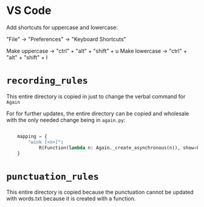 # VS Code

Add shortcuts for uppercase and lowercase:

"File" -> "Preferences" -> "Keyboard Shortcuts"

Make uppercase -> "ctrl" + "alt" + "shift" + u
Make lowercase -> "ctrl" + "alt" + "shift" + l

# `recording_rules`

This entire directory is copied in just to change the verbal command for `Again`

For for further updates, the entire directory can be copied and wholesale with the only needed change being in `again.py`:

```python

    mapping = {
        "wink [<n>]":
            R(Function(lambda n: Again._create_asynchronous(n)), show=False),  # pylint: disable=E0602
    }
```

# `punctuation_rules`

This entire directory is copied because the punctuation cannot be updated with words.txt because it is created with a function.
